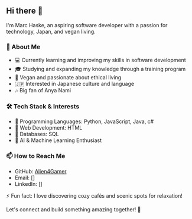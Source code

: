 ## Hi there 👋

I'm Marc Haske, an aspiring software developer with a passion for technology, Japan, and vegan living. 

### 🚀 About Me
- 💻 Currently learning and improving my skills in software development
- 🎓 Studying and expanding my knowledge through a training program
- 🍣 Vegan and passionate about ethical living
- 🇯🇵 Interested in Japanese culture and language
- 🎶 Big fan of Anya Nami

### 🛠️ Tech Stack & Interests
- 🔹 Programming Languages: Python, JavaScript, Java, c#
- 🔹 Web Development: HTML
- 🔹 Databases: SQL
- 🔹 AI & Machine Learning Enthusiast

### 📫 How to Reach Me
- GitHub: [Alien4Gamer](https://github.com/Alien4Gamer)
- Email: []
- LinkedIn: [] 

⚡ Fun fact: I love discovering cozy cafés and scenic spots for relaxation!

Let's connect and build something amazing together! 🚀
